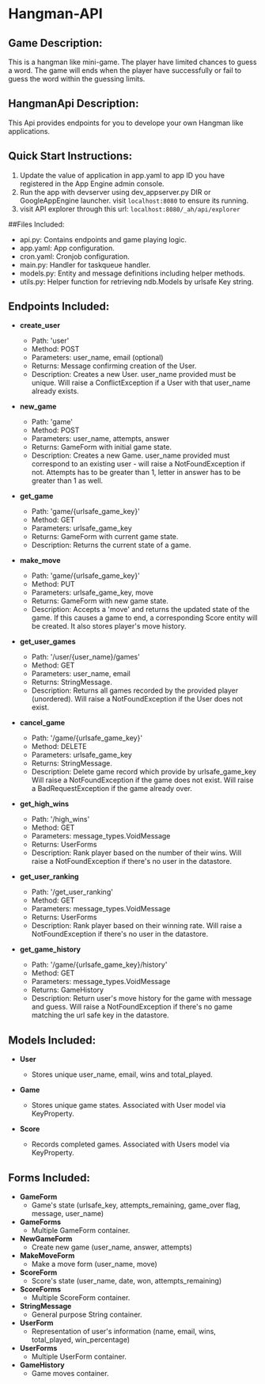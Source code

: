 # Hangman-API

## Game Description:
This is a hangman like mini-game. The player have limited chances to guess a word. The game will ends when the player have successfully or fail to guess the word within the guessing limits.

## HangmanApi Description:
This Api provides endpoints for you to develope your own Hangman like applications.

## Quick Start Instructions:
1. Update the value of application in app.yaml to app ID you have registered in the App Engine admin console.
1. Run the app with devserver using dev_appserver.py DIR or GoogleAppEngine launcher. visit ```localhost:8080``` to ensure its running.
1. visit API explorer through this url: ```localhost:8080/_ah/api/explorer```

##Files Included:
 - api.py: Contains endpoints and game playing logic.
 - app.yaml: App configuration.
 - cron.yaml: Cronjob configuration.
 - main.py: Handler for taskqueue handler.
 - models.py: Entity and message definitions including helper methods.
 - utils.py: Helper function for retrieving ndb.Models by urlsafe Key string.

## Endpoints Included:
 - **create_user**
    - Path: 'user'
    - Method: POST
    - Parameters: user_name, email (optional)
    - Returns: Message confirming creation of the User.
    - Description: Creates a new User. user_name provided must be unique. Will 
    raise a ConflictException if a User with that user_name already exists.
    
 - **new_game**
    - Path: 'game'
    - Method: POST
    - Parameters: user_name, attempts, answer
    - Returns: GameForm with initial game state.
    - Description: Creates a new Game. user_name provided must correspond to an
    existing user - will raise a NotFoundException if not. Attempts
    has to be greater than 1, letter in answer has to be greater than
    1 as well.
     
 - **get_game**
    - Path: 'game/{urlsafe_game_key}'
    - Method: GET
    - Parameters: urlsafe_game_key
    - Returns: GameForm with current game state.
    - Description: Returns the current state of a game.
    
 - **make_move**
    - Path: 'game/{urlsafe_game_key}'
    - Method: PUT
    - Parameters: urlsafe_game_key, move
    - Returns: GameForm with new game state.
    - Description: Accepts a 'move' and returns the updated state of the game.
    If this causes a game to end, a corresponding Score entity will be created.
    It also stores player's move history.
    
 - **get_user_games**
    - Path: '/user/{user_name}/games'
    - Method: GET
    - Parameters: user_name, email
    - Returns: StringMessage. 
    - Description: Returns all games recorded by the provided player (unordered).
    Will raise a NotFoundException if the User does not exist.
    
 - **cancel_game**
    - Path: '/game/{urlsafe_game_key}'
    - Method: DELETE
    - Parameters: urlsafe_game_key
    - Returns: StringMessage. 
    - Description: Delete game record which provide by urlsafe_game_key
    Will raise a NotFoundException if the game does not exist.
    Will raise a BadRequestException if the game already over.

- **get_high_wins**
    - Path: '/high_wins'
    - Method: GET
    - Parameters: message_types.VoidMessage
    - Returns: UserForms
    - Description: Rank player based on the number of their wins.
    Will raise a NotFoundException if there's no user in the datastore.

- **get_user_ranking**
    - Path: '/get_user_ranking'
    - Method: GET
    - Parameters: message_types.VoidMessage
    - Returns: UserForms
    - Description: Rank player based on their winning rate.
    Will raise a NotFoundException if there's no user in the datastore.

- **get_game_history**
    - Path: '/game/{urlsafe_game_key}/history'
    - Method: GET
    - Parameters: message_types.VoidMessage
    - Returns: GameHistory
    - Description: Return user's move history for the game with message and guess.
    Will raise a NotFoundException if there's no game matching the url safe key in the datastore.

## Models Included:
 - **User**
    - Stores unique user_name, email, wins and total_played.

 - **Game**
    - Stores unique game states. Associated with User model via KeyProperty.
    
 - **Score**
    - Records completed games. Associated with Users model via KeyProperty.

## Forms Included:
 - **GameForm**
    - Game's state (urlsafe_key, attempts_remaining, game_over flag, message, user_name)
 - **GameForms**
    - Multiple GameForm container.
 - **NewGameForm**
    - Create new game (user_name, answer, attempts)
 - **MakeMoveForm**
    - Make a move form (user_name, move)
 - **ScoreForm**
    - Score's state (user_name, date, won, attempts_remaining)
 - **ScoreForms**
    - Multiple ScoreForm container.
 - **StringMessage**
    - General purpose String container.
 - **UserForm**
    - Representation of user's information (name, email, wins, total_played, win_percentage)
 - **UserForms**
    - Multiple UserForm container.
 - **GameHistory**
    - Game moves container.







